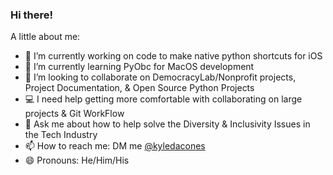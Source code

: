 ### Hi there!

<!--
**@kyledacones/kyledacones** is a ✨ _special_ ✨ repository because its `README.md` (this file) appears on your GitHub profile.
-->

A little about me:

- 🔭 I’m currently working on code to make native python shortcuts for iOS 
- 🌱 I’m currently learning PyObc for MacOS development 
- 👯 I’m looking to collaborate on DemocracyLab/Nonprofit projects, Project Documentation, & Open Source Python Projects 
- 💻 I need help getting more comfortable with collaborating on large projects & Git WorkFlow
- 💬 Ask me about how to help solve the Diversity & Inclusivity Issues in the Tech Industry 
- 📫 How to reach me: DM me [@kyledacones](https://twitter.com/kyledacones)
- 😄 Pronouns: He/Him/His

